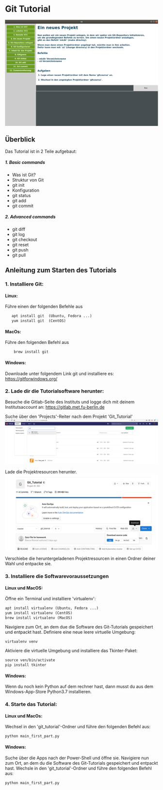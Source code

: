 # Git Tutorial
![example_page](img/example.png)

## Überblick
Das Tutorial ist in 2 Teile aufgebaut:

##### 1. Basic commands
  * Was ist Git?
  * Struktur von Git
  * git init
  * Konfiguration
  * git status
  * git add
  * git commit
  
##### 2. Advanced commands
  * git diff
  * git log
  * git checkout
  * git reset
  * git push
  * git pull

## Anleitung zum Starten des Tutorials
### 1. Installiere Git:

   #### Linux:
   Führe einen der folgenden Befehle aus
      
       apt install git  (Ubuntu, Fedora ...)
       yum install git  (CentOS)
         
   #### MacOs:
   Führe den folgenden Befehl aus
      
        brew install git
         
   #### Windows:
      
   Downloade unter folgendem Link git und installiere es: https://gitforwindows.org/
       
       
### 2. Lade dir die Tutorialsoftware herunter:

Besuche die Gitlab-Seite des Instituts und logge dich mit deinem Institutsaccount an: https://gitlab.met.fu-berlin.de

Suche über den 'Projects'-Reiter nach dem Projekt 'Git_Tutorial'  
![find_repo](img/find_repo.png)

Lade die Projektresourcen herunter.
![download_repo](img/download_sourcecode.png)

Verschiebe die heruntergeladenen Projektresourcen in einen Ordner deiner Wahl und entpacke sie.


### 3. Installiere die Softwarevoraussetzungen
#### Linux und MacOS:
Öffne ein Terminal und installiere 'virtualenv':

    apt install virtualenv (Ubuntu, Fedora ...)
    yum install virtualenv (CentOS)
    brew install virtualenv (MacOS)

Navigiere zum Ort, an dem due die Software des Git-Tutorials gespeichert und entpackt hast.
Definiere eine neue leere virtuelle Umgebung:

    virtualenv venv
    
Aktiviere die virtuelle Umgebung und installiere das Tkinter-Paket:

    source ven/bin/activate
    pip install tkinter   
    
#### Windows:
Wenn du noch kein Python auf dem rechner hast, dann musst du aus dem Windows-App-Store Python3.7 installieren.
         
### 4. Starte das Tutorial:

#### Linux und MacOs:
Wechsel in den 'git_tutorial'-Ordner und führe den folgenden Befehl aus:

    python main_first_part.py
    
#### Windows:
Suche über die Apps nach der Power-Shell und öffne sie.
Navigiere nun zum Ort, an dem du die Software des Git-Tutorials gespeichert und entpackt hast.
Wechsle in den 'git_tutorial'-Ordner und führe den folgenden Befehl aus:

    python main_first_part.py
    
    